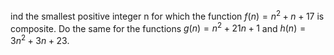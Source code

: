 ind the smallest positive integer n for which the function $f(n) = n^2 + n + 17$ is com­posite. Do the same for the functions $g(n) = n^2 + 21n + 1$ and $h(n) = 3n^2 + 3n + 23$.